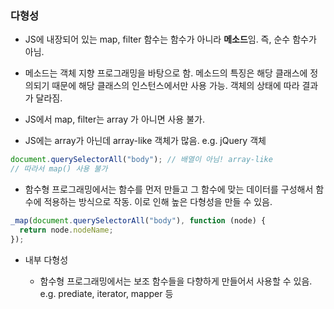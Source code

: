 ### 다형성

- JS에 내장되어 있는 map, filter 함수는 함수가 아니라 **메소드**임.
  즉, 순수 함수가 아님.
- 메소드는 객체 지향 프로그래밍을 바탕으로 함. 메소드의 특징은 해당 클래스에 정의되기 때문에 해당 클래스의 인스턴스에서만 사용 가능.
  객체의 상태에 따라 결과가 달라짐.
- JS에서 map, filter는 array 가 아니면 사용 불가.

- JS에는 array가 아닌데 array-like 객체가 많음.
  e.g. jQuery 객체

```js
document.querySelectorAll("body"); // 배열이 아님! array-like
// 따라서 map() 사용 불가
```

- 함수형 프로그래밍에서는 함수를 먼저 만들고 그 함수에 맞는 데이터를 구성해서 함수에 적용하는 방식으로 작동.
  이로 인해 높은 다형성을 만들 수 있음.

```js
_map(document.querySelectorAll("body"), function (node) {
  return node.nodeName;
});
```

- 내부 다형성

  - 함수형 프로그래밍에서는 보조 함수들을 다향하게 만들어서 사용할 수 있음. e.g. prediate, iterator, mapper 등
